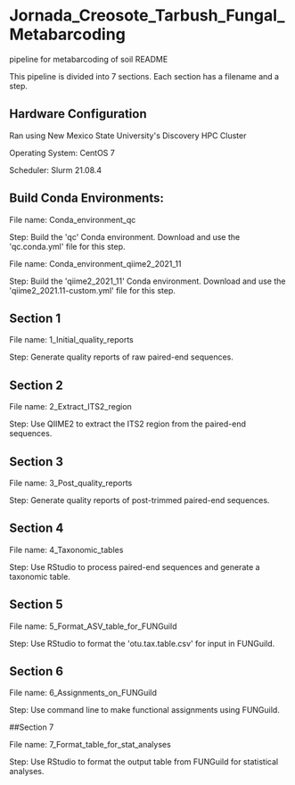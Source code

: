 # **Jornada_Creosote_Tarbush_Fungal_Metabarcoding**

pipeline for metabarcoding of soil README

This pipeline is divided into 7 sections. Each section has a filename and a step. 

## Hardware Configuration
Ran using New Mexico State University's Discovery HPC Cluster

Operating System: CentOS 7

Scheduler: Slurm 21.08.4

## Build Conda Environments: 

File name: Conda_environment_qc

Step: Build the 'qc' Conda environment. Download and use the 'qc.conda.yml' file for this step.

File name: Conda_environment_qiime2_2021_11

Step: Build the 'qiime2_2021_11' Conda environment. Download and use the 'qiime2_2021.11-custom.yml' file for this step.

## Section 1

File name: 1_Initial_quality_reports

Step: Generate quality reports of raw paired-end sequences.

## Section 2

File name: 2_Extract_ITS2_region

Step: Use QIIME2 to extract the ITS2 region from the paired-end sequences.

## Section 3

File name: 3_Post_quality_reports

Step: Generate quality reports of post-trimmed paired-end sequences.

## Section 4 

File name: 4_Taxonomic_tables

Step: Use RStudio to process paired-end sequences and generate a taxonomic table.

## Section 5

File name: 5_Format_ASV_table_for_FUNGuild

Step: Use RStudio to format the 'otu.tax.table.csv' for input in FUNGuild.

## Section 6

File name: 6_Assignments_on_FUNGuild

Step: Use command line to make functional assignments using FUNGuild.

##Section 7

File name: 7_Format_table_for_stat_analyses

Step: Use RStudio to format the output table from FUNGuild for statistical analyses.